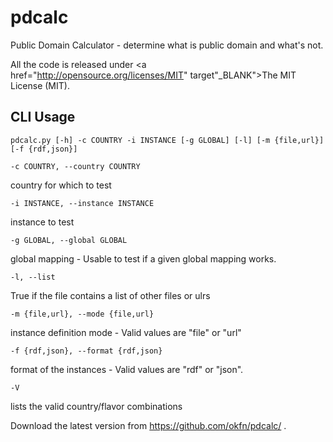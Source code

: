 pdcalc
======

Public Domain Calculator - determine what is public domain and what's not.

All the code is released under <a href="http://opensource.org/licenses/MIT" target"_BLANK">The MIT License (MIT)<a>.

CLI Usage
---------

`pdcalc.py [-h] -c COUNTRY -i INSTANCE [-g GLOBAL] [-l] [-m {file,url}] [-f {rdf,json}]`

    -c COUNTRY, --country COUNTRY

country for which to test

    -i INSTANCE, --instance INSTANCE 

instance to test

    -g GLOBAL, --global GLOBAL
    
global mapping - Usable to test if a given global mapping works.

    -l, --list

True if the file contains a list of other files or ulrs

    -m {file,url}, --mode {file,url}

instance definition mode - Valid values are "file" or "url"

    -f {rdf,json}, --format {rdf,json}

format of the instances - Valid values are "rdf" or "json".
    
    -V 

lists the valid country/flavor combinations

Download the latest version from https://github.com/okfn/pdcalc/ .

